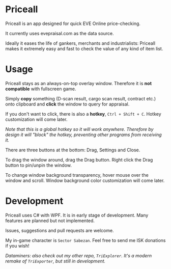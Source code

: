 # Priceall
Priceall is an app designed for quick EVE Online price-checking.

It currently uses evepraisal.com as the data source.

Ideally it eases the life of gankers, merchants and industrialists: Priceall makes it extremely easy and fast to check the value of any kind of item list.

# Usage
Priceall stays as an always-on-top overlay window. Therefore it is **not compatible** with fullscreen game.

Simply **copy** something (D-scan result, cargo scan result, contract etc.) onto clipboard and **click** the window to query for appraisal.

If you don't want to click, there is also a **hotkey**, `Ctrl + Shift + C`. Hotkey customization will come later.

*Note that this is a global hotkey so it will work anywhere. Therefore by design it will "block" the hotkey, preventing other programs from receiving it.*

There are three buttons at the bottom: Drag, Settings and Close.

To drag the window around, drag the Drag button. Right click the Drag button to pin/unpin the window.

To change window background transparency, hover mouse over the window and scroll. Window background color customization will come later.

# Development
Priceall uses C# with WPF. It is in early stage of development. Many features are planned but not implemented.

Issues, suggestions and pull requests are welcome.

My in-game character is `Sector Sabezan`. Feel free to send me ISK donations if you wish!

*Dataminers: also check out my other repo, `TriExplorer`. It's a modern remake of `TriExporter`, but still in development.*
